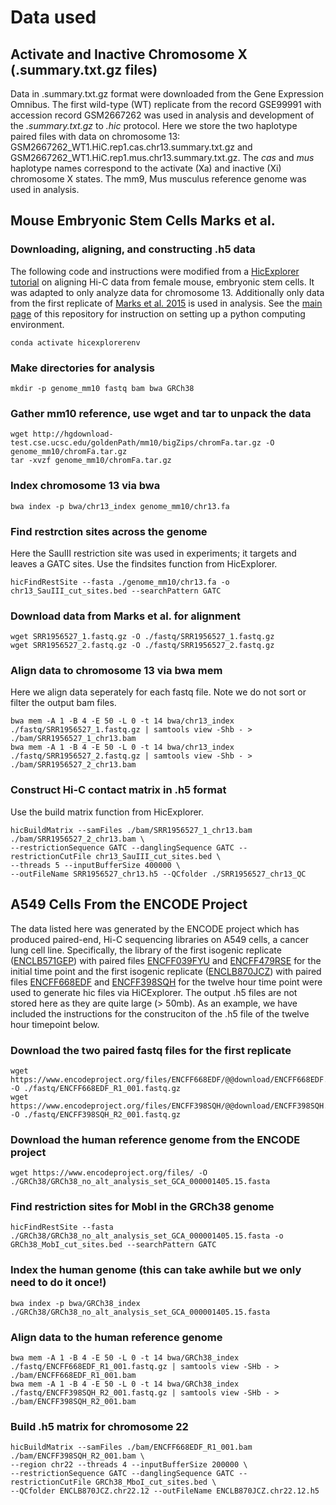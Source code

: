 # Data used

## Activate and Inactive Chromosome X (.summary.txt.gz files)
Data in .summary.txt.gz format were downloaded from the Gene Expression Omnibus. The first wild-type (WT) replicate from the record GSE99991 with accession record GSM2667262 was used in analysis and development of the *.summary.txt.gz* to *.hic* protocol. Here we store the two haplotype paired files with data on chromosome 13: GSM2667262_WT1.HiC.rep1.cas.chr13.summary.txt.gz and GSM2667262_WT1.HiC.rep1.mus.chr13.summary.txt.gz. The *cas* and *mus* haplotype names correspond to the activate (Xa) and inactive (Xi) chromosome X states. The mm9, Mus musculus reference genome was used in analysis.

## Mouse Embryonic Stem Cells Marks et al. 

### Downloading, aligning, and constructing .h5 data
The following code and instructions were modified from a [HicExplorer tutorial]( https://hicexplorer.readthedocs.io/en/latest/content/mES-HiC_analysis.html) on aligning Hi-C data from female mouse, embryonic stem cells. It was adapted to only analyze data for chromosome 13. Additionally only data from the first replicate of [Marks et al. 2015]( https://genomebiology.biomedcentral.com/articles/10.1186/s13059-015-0698-x) is used in analysis. See the [main page]( https://github.com/4DGB/hic-converter) of this repository for instruction on setting up a python computing environment.

```
conda activate hicexplorerenv
```

### Make directories for analysis
    mkdir -p genome_mm10 fastq bam bwa GRCh38

### Gather mm10 reference, use wget and tar to unpack the data
    wget http://hgdownload-test.cse.ucsc.edu/goldenPath/mm10/bigZips/chromFa.tar.gz -O genome_mm10/chromFa.tar.gz
    tar -xvzf genome_mm10/chromFa.tar.gz

### Index chromosome 13 via bwa
    bwa index -p bwa/chr13_index genome_mm10/chr13.fa

### Find restrction sites across the genome 
Here the SauIII restriction site was used in experiments; it targets and leaves a GATC sites. 
Use the findsites function from HicExplorer.

    hicFindRestSite --fasta ./genome_mm10/chr13.fa -o chr13_SauIII_cut_sites.bed --searchPattern GATC

### Download data from Marks et al. for alignment
    wget SRR1956527_1.fastq.gz -O ./fastq/SRR1956527_1.fastq.gz
    wget SRR1956527_2.fastq.gz -O ./fastq/SRR1956527_2.fastq.gz

### Align data to chromosome 13 via bwa mem
Here we align data seperately for each fastq file. Note we do not sort or filter the output bam files.

    bwa mem -A 1 -B 4 -E 50 -L 0 -t 14 bwa/chr13_index ./fastq/SRR1956527_1.fastq.gz | samtools view -Shb - > ./bam/SRR1956527_1_chr13.bam
    bwa mem -A 1 -B 4 -E 50 -L 0 -t 14 bwa/chr13_index ./fastq/SRR1956527_2.fastq.gz | samtools view -Shb - > ./bam/SRR1956527_2_chr13.bam

### Construct Hi-C contact matrix in .h5 format
Use the build matrix function from HicExplorer.

    hicBuildMatrix --samFiles ./bam/SRR1956527_1_chr13.bam ./bam/SRR1956527_2_chr13.bam \
    --restrictionSequence GATC --danglingSequence GATC --restrictionCutFile chr13_SauIII_cut_sites.bed \
    --threads 5 --inputBufferSize 400000 \
    --outFileName SRR1956527_chr13.h5 --QCfolder ./SRR1956527_chr13_QC 

## A549 Cells From the ENCODE Project
The data listed here was generated by the ENCODE project which has produced paired-end, Hi-C sequencing libraries on A549 cells, a cancer lung cell line. Specifically, the library of the first isogenic replicate ([ENCLB571GEP](https://www.encodeproject.org/experiments/ENCSR662QKG/)) with paired files [ENCFF039FYU](https://www.encodeproject.org/files/ENCFF039FYU/) and [ENCFF479RSE](https://www.encodeproject.org/files/ENCFF479RSE/) for the initial time point and the first isogenic replicate ([ENCLB870JCZ](https://www.encodeproject.org/experiments/ENCSR499RVD/)) with paired files [ENCFF668EDF](https://www.encodeproject.org/files/ENCFF668EDF/) and [ENCFF398SQH](https://www.encodeproject.org/files/ENCFF398SQH/) for the twelve hour time point were used to generate hic files via HiCExplorer. The output .h5 files are not stored here as they are quite large (> 50mb). As an example, we have included the instructions for the construciton of the .h5 file of the twelve hour timepoint below.

### Download the two paired fastq files for the first replicate
    wget https://www.encodeproject.org/files/ENCFF668EDF/@@download/ENCFF668EDF.fastq.gz -O ./fastq/ENCFF668EDF_R1_001.fastq.gz
    wget https://www.encodeproject.org/files/ENCFF398SQH/@@download/ENCFF398SQH.fastq.gz -O ./fastq/ENCFF398SQH_R2_001.fastq.gz

### Download the human reference genome from the ENCODE project 
    wget https://www.encodeproject.org/files/ -O ./GRCh38/GRCh38_no_alt_analysis_set_GCA_000001405.15.fasta

### Find restriction sites for MobI in the GRCh38 genome
    hicFindRestSite --fasta ./GRCh38/GRCh38_no_alt_analysis_set_GCA_000001405.15.fasta -o GRCh38_MobI_cut_sites.bed --searchPattern GATC

### Index the human genome (this can take awhile but we only need to do it once!)
    bwa index -p bwa/GRCh38_index ./GRCh38/GRCh38_no_alt_analysis_set_GCA_000001405.15.fasta 

### Align data to the human reference genome 
    bwa mem -A 1 -B 4 -E 50 -L 0 -t 14 bwa/GRCh38_index ./fastq/ENCFF668EDF_R1_001.fastq.gz | samtools view -SHb - > ./bam/ENCFF668EDF_R1_001.bam
    bwa mem -A 1 -B 4 -E 50 -L 0 -t 14 bwa/GRCh38_index ./fastq/ENCFF398SQH_R2_001.fastq.gz | samtools view -SHb - > ./bam/ENCFF398SQH_R2_001.bam

### Build .h5 matrix for chromosome 22
    hicBuildMatrix --samFiles ./bam/ENCFF668EDF_R1_001.bam ./bam/ENCFF398SQH_R2_001.bam \
    --region chr22 --threads 4 --inputBufferSize 200000 \
    --restrictionSequence GATC --danglingSequence GATC --restrictionCutFile GRCh38_MboI_cut_sites.bed \
    --QCfolder ENCLB870JCZ.chr22.12 --outFileName ENCLB870JCZ.chr22.12.h5
